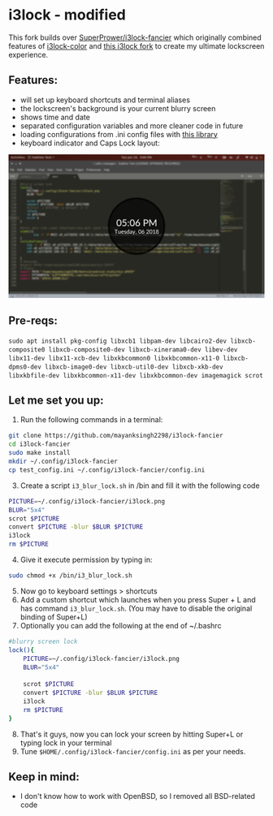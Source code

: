 # i3lock - modified

This fork builds over [SuperPrower/i3lock-fancier](https://github.com/SuperPrower/i3lock-fancier) which originally combined features of [i3lock-color](https://github.com/chrjguill/i3lock-color)
and [this i3lock fork](https://github.com/cac03/i3lock/commits/master) to
create my ultimate lockscreen experience.


## Features:
* will set up keyboard shortcuts and terminal aliases
* the lockscreen's background is your current blurry screen
* shows time and date
* separated configuration variables and more cleaner code in future
* loading configurations from .ini config files with [this library](https://github.com/rxi/ini)
* keyboard indicator and Caps Lock layout:

![Feature showcase](https://github.com/mayanksingh2298/i3lock-fancier/blob/master/screenshot.png)

## Pre-reqs: 
`sudo apt install pkg-config libxcb1 libpam-dev libcairo2-dev libxcb-composite0 libxcb-composite0-dev libxcb-xinerama0-dev libev-dev libx11-dev libx11-xcb-dev libxkbcommon0 libxkbcommon-x11-0 libxcb-dpms0-dev libxcb-image0-dev libxcb-util0-dev libxcb-xkb-dev libxkbfile-dev libxkbcommon-x11-dev libxkbcommon-dev imagemagick scrot`

## Let me set you up:
1. Run the following commands in a terminal:
```bash
git clone https://github.com/mayanksingh2298/i3lock-fancier
cd i3lock-fancier
sudo make install
mkdir ~/.config/i3lock-fancier
cp test_config.ini ~/.config/i3lock-fancier/config.ini
```
3. Create a script `i3_blur_lock.sh` in /bin and fill it with the following code
```bash
PICTURE=~/.config/i3lock-fancier/i3lock.png
BLUR="5x4"
scrot $PICTURE
convert $PICTURE -blur $BLUR $PICTURE
i3lock
rm $PICTURE
```
4. Give it execute permission by typing in:
```bash
sudo chmod +x /bin/i3_blur_lock.sh
```
5. Now go to keyboard settings > shortcuts
6. Add a custom shortcut which launches when you press Super + L and has command `i3_blur_lock.sh`. (You may have to disable the original binding of Super+L)
7. Optionally you can add the following at the end of ~/.bashrc
```bash
#blurry screen lock
lock(){
	PICTURE=~/.config/i3lock-fancier/i3lock.png
	BLUR="5x4"

	scrot $PICTURE
	convert $PICTURE -blur $BLUR $PICTURE
	i3lock
	rm $PICTURE	
}
```
8. That's it guys, now you can lock your screen by hitting Super+L or typing lock in your terminal
9. Tune `$HOME/.config/i3lock-fancier/config.ini` as per your needs.

## Keep in mind:
* I don't know how to work with OpenBSD, so I removed all BSD-related code

